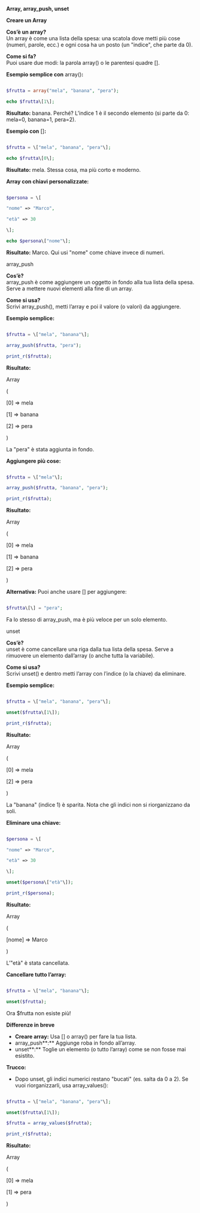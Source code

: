 **Array, array_push, unset**

**Creare un Array**

**Cos’è un array?**  
Un array è come una lista della spesa: una scatola dove metti più cose (numeri, parole, ecc.) e ogni cosa ha un posto (un "indice", che parte da 0).

**Come si fa?**  
Puoi usare due modi: la parola array() o le parentesi quadre \[\].

**Esempio semplice con** array()**:**

```php

$frutta = array("mela", "banana", "pera");

echo $frutta\[1\];
```

**Risultato:** banana. Perché? L’indice 1 è il secondo elemento (si parte da 0: mela=0, banana=1, pera=2).

**Esempio con** \[\]**:**

```php

$frutta = \["mela", "banana", "pera"\];

echo $frutta\[0\];
```

**Risultato:** mela. Stessa cosa, ma più corto e moderno.

**Array con chiavi personalizzate:**

```php

$persona = \[

"nome" => "Marco",

"età" => 30

\];

echo $persona\["nome"\];
```

**Risultato:** Marco. Qui usi "nome" come chiave invece di numeri.

array_push

**Cos’è?**  
array_push è come aggiungere un oggetto in fondo alla tua lista della spesa. Serve a mettere nuovi elementi alla fine di un array.

**Come si usa?**  
Scrivi array_push(), metti l’array e poi il valore (o valori) da aggiungere.

**Esempio semplice:**

```php

$frutta = \["mela", "banana"\];

array_push($frutta, "pera");

print_r($frutta);
```

**Risultato:**

Array

(

\[0\] => mela

\[1\] => banana

\[2\] => pera

)

La "pera" è stata aggiunta in fondo.

**Aggiungere più cose:**

```php

$frutta = \["mela"\];

array_push($frutta, "banana", "pera");

print_r($frutta);
```

**Risultato:**

Array

(

\[0\] => mela

\[1\] => banana

\[2\] => pera

)

**Alternativa:** Puoi anche usare \[\] per aggiungere:

```php

$frutta\[\] = "pera";
```

Fa lo stesso di array_push, ma è più veloce per un solo elemento.

unset

**Cos’è?**  
unset è come cancellare una riga dalla tua lista della spesa. Serve a rimuovere un elemento dall’array (o anche tutta la variabile).

**Come si usa?**  
Scrivi unset() e dentro metti l’array con l’indice (o la chiave) da eliminare.

**Esempio semplice:**

```php

$frutta = \["mela", "banana", "pera"\];

unset($frutta\[1\]);

print_r($frutta);
```

**Risultato:**

Array

(

\[0\] => mela

\[2\] => pera

)

La "banana" (indice 1) è sparita. Nota che gli indici non si riorganizzano da soli.

**Eliminare una chiave:**

```php

$persona = \[

"nome" => "Marco",

"età" => 30

\];

unset($persona\["età"\]);

print_r($persona);
```

**Risultato:**

Array

(

\[nome\] => Marco

)

L’"età" è stata cancellata.

**Cancellare tutto l’array:**

```php

$frutta = \["mela", "banana"\];

unset($frutta);
```

Ora $frutta non esiste più!

**Differenze in breve**

- **Creare array:** Usa \[\] o array() per fare la tua lista.
- array_push**:** Aggiunge roba in fondo all’array.
- unset**:** Toglie un elemento (o tutto l’array) come se non fosse mai esistito.

**Trucco:**

- Dopo unset, gli indici numerici restano "bucati" (es. salta da 0 a 2). Se vuoi riorganizzarli, usa array_values():

```php

$frutta = \["mela", "banana", "pera"\];

unset($frutta\[1\]);

$frutta = array_values($frutta);

print_r($frutta);
```

**Risultato:**

Array

(

\[0\] => mela

\[1\] => pera

)
